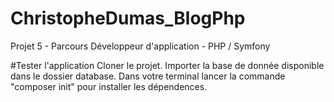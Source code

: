# ChristopheDumas_BlogPhp

Projet 5 - Parcours Développeur d'application - PHP / Symfony

#Tester l'application
Cloner le projet.
Importer la base de donnée disponible dans le dossier database.
Dans votre terminal lancer la commande "composer init" pour installer les dépendences.